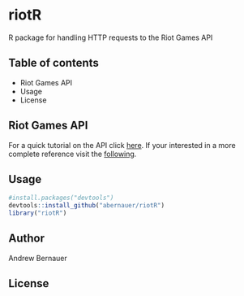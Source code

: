 # riotR
R package for handling HTTP requests to the Riot Games API

## Table of contents

* Riot Games API
* Usage
* License

## Riot Games API
For a quick tutorial on the API click [here](https://developer.riotgames.com/docs/portal#_getting-started).
If your interested in a more complete reference visit the [following](https://developer.riotgames.com/apis).




## Usage
```r
#install.packages("devtools")
devtools::install_github("abernauer/riotR")
library("riotR")
```

## Author
Andrew Bernauer

## License
